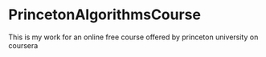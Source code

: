 # PrincetonAlgorithmsCourse
This is my work for an online free course offered by princeton university on coursera
